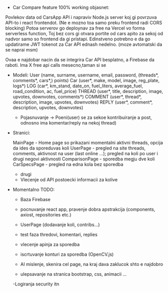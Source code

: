 - Car Compare feature 100% working objasnet:

Povlekov data od CarsApp API i napraviv Node.js server koj gi povrzuva API-to i react frontendot. 
(Ne e mozno toa samo preku frontend radi CORS blocking)
Potoa serverov go deploynav za free na Vercel vo forma serverless function, 
Toj bez cors gi otvara portite od cars apito za sekoj od nadvor samo so frontend da gi pristapi.
Edinstveno potrebno e da go updatirame JWT tokenot za Car API ednash nedelno. (moze avtomatski da se naprai msm)

Ovaa e najdobar nacin da se integrira Car API besplatno, a Firebase da raboti.
Ima X free api calls mesecno,taman si se




- Modeli:
	User (name, surname, username, email, password, (threads*, comments*, cars*,) points)
	Car (user*, make, model, image, reg_plate, logs*)
	LOG (car*, km_stand, date_on, fuel_liters, average_fuel, road_condition, ac, 	fuel_price)
	THREAD (user*, title, description, image, upvotes, downvotes, comments*)
	COMMENT (user*, thread*, description, image, upvotes, downvotes)
	REPLY (user*, comment*, description, upvotes, downvotes)
	
	- Pojasnuvanje -> Poeni(user) se za sekoe kontribuiranje a post, odnosno ima 	komentar/reply na nekoj thread)


- Stranici:
	
	MainPage - Home page so prikazani momentalni aktivni threads, opcija da ides da 	sporeduvas koli
	UserPage - pregled na site threads, comments, aktivnost na user (last online ...); pregled na koli po 	user i drugi negovi aktivnosti
	ComparisonPage - sporedba megju dve koli
	CarSpecsPage - pregled na edna kola bez sporedba
	
	+ drugi
	
	- Vlecenje od API postoecki informacii za kolive
	

- Momentalno TODO:
	- Baza Firebase

	- pocnuvanje react app, pravenje dobra apstrakcija (components, axiost, repositories 	etc.)
	- UserPage (dodavanje koli, contribs...)

	- test faza thredovi, komentari, replies

	- vlecenje apinja za sporedba

	- iscrtuvanje konturi za sporedba (OpenCV.js)
	
	- AI mislenje, skenira cel page, na kraj dava zaklucok shto e najdobro

	- ulepsavanje na stranica bootstrap, css, animacii ...
	
	-Logiranja security itn

